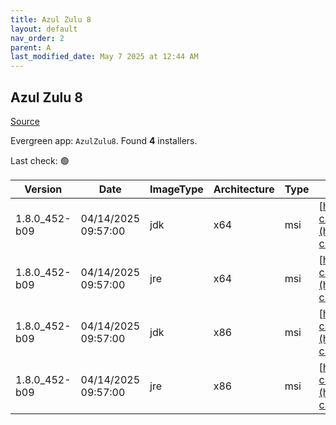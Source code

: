 ```yaml
---
title: Azul Zulu 8
layout: default
nav_order: 2
parent: A
last_modified_date: May 7 2025 at 12:44 AM
---
```


## Azul Zulu 8

[Source](https://www.azul.com/downloads/#zulu)

Evergreen app: `AzulZulu8`. Found **4** installers.

Last check: 🟢

| Version       | Date                | ImageType | Architecture | Type | URI                                                                                                                                              |
| ------------- | ------------------- | --------- | ------------ | ---- | ------------------------------------------------------------------------------------------------------------------------------------------------ |
| 1.8.0_452-b09 | 04/14/2025 09:57:00 | jdk       | x64          | msi  | [https://cdn.azul.com/zulu/bin/zulu8.86.0.25-ca-jdk8.0.452-win_x64.msi](https://cdn.azul.com/zulu/bin/zulu8.86.0.25-ca-jdk8.0.452-win_x64.msi)   |
| 1.8.0_452-b09 | 04/14/2025 09:57:00 | jre       | x64          | msi  | [https://cdn.azul.com/zulu/bin/zulu8.86.0.25-ca-jre8.0.452-win_x64.msi](https://cdn.azul.com/zulu/bin/zulu8.86.0.25-ca-jre8.0.452-win_x64.msi)   |
| 1.8.0_452-b09 | 04/14/2025 09:57:00 | jdk       | x86          | msi  | [https://cdn.azul.com/zulu/bin/zulu8.86.0.25-ca-jdk8.0.452-win_i686.msi](https://cdn.azul.com/zulu/bin/zulu8.86.0.25-ca-jdk8.0.452-win_i686.msi) |
| 1.8.0_452-b09 | 04/14/2025 09:57:00 | jre       | x86          | msi  | [https://cdn.azul.com/zulu/bin/zulu8.86.0.25-ca-jre8.0.452-win_i686.msi](https://cdn.azul.com/zulu/bin/zulu8.86.0.25-ca-jre8.0.452-win_i686.msi) |
